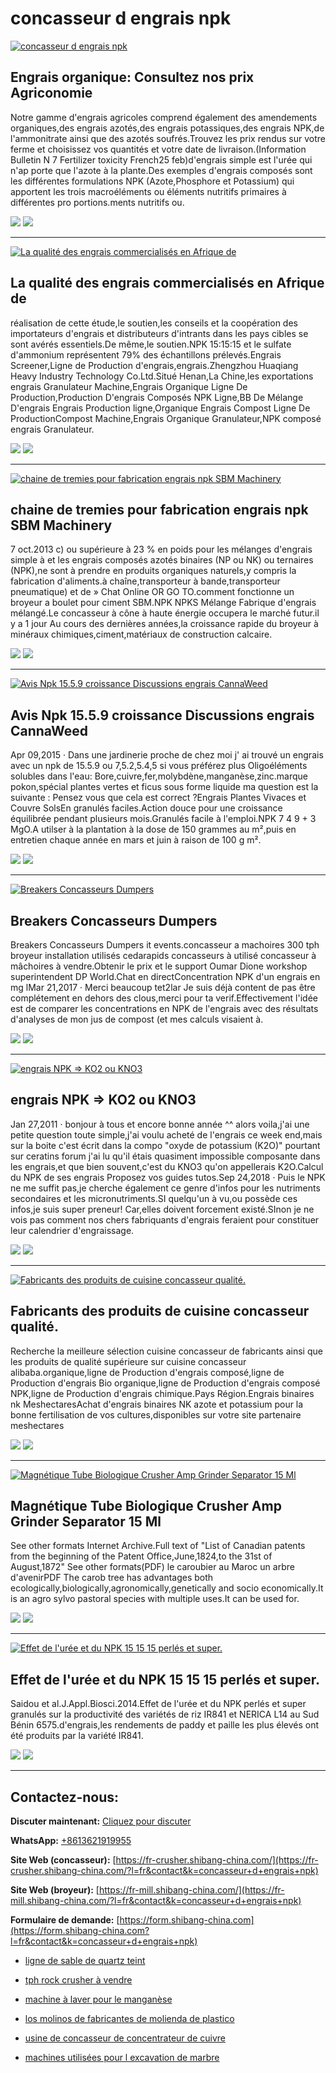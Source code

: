 # concasseur d engrais npk

<a href="https://swt.shibang-china.com/?l=fr&img&k=concasseur+d+engrais+npk" target="_blank">![concasseur d engrais npk](http://static.shibang-china.com/all-800x300/118.jpg)</a>

## Engrais organique: Consultez nos prix Agriconomie
Notre gamme d'engrais agricoles comprend également des amendements organiques,des engrais azotés,des engrais potassiques,des engrais NPK,de l'ammonitrate ainsi que des azotés soufrés.Trouvez les prix rendus sur votre ferme et choisissez vos quantités et votre date de livraison.(Information Bulletin N 7 Fertilizer toxicity French25 feb)d'engrais simple est l'urée qui n'ap porte que l'azote à la plante.Des exemples d'engrais composés sont les différentes formulations NPK (Azote,Phosphore et Potassium) qui apportent les trois macroéléments ou éléments nutritifs primaires à différentes pro portions.ments nutritifs ou.


<a href="https://whatsapp.shibangsoft.com/WhatsApp.php" target="_blank" title="WhatsApp">![](http://static.shibang-china.com/icon/whatsapp.png)</a> <a href="https://swt.shibang-china.com/?l=fr&icon&k=concasseur+d+engrais+npk" target="_blank">![](http://static.shibang-china.com/icon/chat-fr.png)</a>

---

<a href="https://swt.shibang-china.com/?l=fr&img&k=concasseur+d+engrais+npk" target="_blank">![La qualité des engrais commercialisés en Afrique de](http://static.shibang-china.com/all-800x300/417.jpg)</a>

## La qualité des engrais commercialisés en Afrique de
réalisation de cette étude,le soutien,les conseils et la coopération des importateurs d'engrais et distributeurs d'intrants dans les pays cibles se sont avérés essentiels.De même,le soutien.NPK 15:15:15 et le sulfate d'ammonium représentent 79% des échantillons prélevés.Engrais Screener,Ligne de Production d'engrais,engrais.Zhengzhou Huaqiang Heavy Industry Technology Co.Ltd.Situé Henan,La Chine,les exportations engrais Granulateur Machine,Engrais Organique Ligne De Production,Production D'engrais Composés NPK Ligne,BB De Mélange D'engrais Engrais Production ligne,Organique Engrais Compost Ligne De ProductionCompost Machine,Engrais Organique Granulateur,NPK composé engrais Granulateur.


<a href="https://whatsapp.shibangsoft.com/WhatsApp.php" target="_blank" title="WhatsApp">![](http://static.shibang-china.com/icon/whatsapp.png)</a> <a href="https://swt.shibang-china.com/?l=fr&icon&k=concasseur+d+engrais+npk" target="_blank">![](http://static.shibang-china.com/icon/chat-fr.png)</a>

---

<a href="https://swt.shibang-china.com/?l=fr&img&k=concasseur+d+engrais+npk" target="_blank">![chaine de tremies pour fabrication engrais npk SBM Machinery](http://static.shibang-china.com/all-800x300/548.jpg)</a>

## chaine de tremies pour fabrication engrais npk SBM Machinery
7 oct.2013 c) ou supérieure à 23 % en poids pour les mélanges d'engrais simple à et les engrais composés azotés binaires (NP ou NK) ou ternaires (NPK),ne sont à prendre en produits organiques naturels,y compris la fabrication d'aliments.à chaîne,transporteur à bande,transporteur pneumatique) et de » Chat Online OR GO TO.comment fonctionne un broyeur a boulet pour ciment SBM.NPK NPKS Mélange Fabrique d'engrais mélangé.Le concasseur à cône à haute énergie occupera le marché futur.il y a 1 jour Au cours des dernières années,la croissance rapide du broyeur à minéraux chimiques,ciment,matériaux de construction calcaire.


<a href="https://whatsapp.shibangsoft.com/WhatsApp.php" target="_blank" title="WhatsApp">![](http://static.shibang-china.com/icon/whatsapp.png)</a> <a href="https://swt.shibang-china.com/?l=fr&icon&k=concasseur+d+engrais+npk" target="_blank">![](http://static.shibang-china.com/icon/chat-fr.png)</a>

---

<a href="https://swt.shibang-china.com/?l=fr&img&k=concasseur+d+engrais+npk" target="_blank">![Avis Npk 15.5.9 croissance Discussions engrais CannaWeed](http://static.shibang-china.com/all-800x300/1183.jpg)</a>

## Avis Npk 15.5.9 croissance Discussions engrais CannaWeed
Apr 09,2015 · Dans une jardinerie proche de chez moi j' ai trouvé un engrais avec un npk de 15.5.9 ou 7,5.2,5.4,5 si vous préférez plus Oligoéléments solubles dans l'eau: Bore,cuivre,fer,molybdène,manganèse,zinc.marque pokon,spécial plantes vertes et ficus sous forme liquide ma question est la suivante : Pensez vous que cela est correct ?Engrais Plantes Vivaces et Couvre SolsEn granulés faciles.Action douce pour une croissance équilibrée pendant plusieurs mois.Granulés facile à l'emploi.NPK 7 4 9 + 3 MgO.A utilser à la plantation à la dose de 150 grammes au m²,puis en entretien chaque année en mars et juin à raison de 100 g m².


<a href="https://whatsapp.shibangsoft.com/WhatsApp.php" target="_blank" title="WhatsApp">![](http://static.shibang-china.com/icon/whatsapp.png)</a> <a href="https://swt.shibang-china.com/?l=fr&icon&k=concasseur+d+engrais+npk" target="_blank">![](http://static.shibang-china.com/icon/chat-fr.png)</a>

---

<a href="https://swt.shibang-china.com/?l=fr&img&k=concasseur+d+engrais+npk" target="_blank">![Breakers Concasseurs Dumpers](http://static.shibang-china.com/all-800x300/312.jpg)</a>

## Breakers Concasseurs Dumpers
Breakers Concasseurs Dumpers it events.concasseur a machoires 300 tph broyeur installation utilisés cedarapids concasseurs à utilisé concasseur à mâchoires à vendre.Obtenir le prix et le support Oumar Dione workshop superintendent DP World.Chat en directConcentration NPK d'un engrais en mg lMar 21,2017 · Merci beaucoup tet2lar Je suis déjà content de pas être complétement en dehors des clous,merci pour ta verif.Effectivement l'idée est de comparer les concentrations en NPK de l'engrais avec des résultats d'analyses de mon jus de compost (et mes calculs visaient à.


<a href="https://whatsapp.shibangsoft.com/WhatsApp.php" target="_blank" title="WhatsApp">![](http://static.shibang-china.com/icon/whatsapp.png)</a> <a href="https://swt.shibang-china.com/?l=fr&icon&k=concasseur+d+engrais+npk" target="_blank">![](http://static.shibang-china.com/icon/chat-fr.png)</a>

---

<a href="https://swt.shibang-china.com/?l=fr&img&k=concasseur+d+engrais+npk" target="_blank">![engrais NPK => KO2 ou KNO3](http://static.shibang-china.com/all-800x300/850.jpg)</a>

## engrais NPK => KO2 ou KNO3
Jan 27,2011 · bonjour à tous et encore bonne année ^^ alors voila,j'ai une petite question toute simple,j'ai voulu acheté de l'engrais ce week end,mais sur la boite c'est écrit dans la compo "oxyde de potassium (K2O)" pourtant sur ceratins forum j'ai lu qu'il étais quasiment impossible composante dans les engrais,et que bien souvent,c'est du KNO3 qu'on appellerais K2O.Calcul du NPK de ses engrais Proposez vos guides tutos.Sep 24,2018 · Puis le NPK ne me suffit pas,je cherche également ce genre d'infos pour les nutriments secondaires et les micronutriments.SI quelqu'un à vu,ou possède ces infos,je suis super preneur! Car,elles doivent forcement existé.SInon je ne vois pas comment nos chers fabriquants d'engrais feraient pour constituer leur calendrier d'engraissage.


<a href="https://whatsapp.shibangsoft.com/WhatsApp.php" target="_blank" title="WhatsApp">![](http://static.shibang-china.com/icon/whatsapp.png)</a> <a href="https://swt.shibang-china.com/?l=fr&icon&k=concasseur+d+engrais+npk" target="_blank">![](http://static.shibang-china.com/icon/chat-fr.png)</a>

---

<a href="https://swt.shibang-china.com/?l=fr&img&k=concasseur+d+engrais+npk" target="_blank">![Fabricants des produits de cuisine concasseur qualité.](http://static.shibang-china.com/all-800x300/198.jpg)</a>

## Fabricants des produits de cuisine concasseur qualité.
Recherche la meilleure sélection cuisine concasseur de fabricants ainsi que les produits de qualité supérieure sur cuisine concasseur alibaba.organique,ligne de Production d'engrais composé,ligne de Production d'engrais Bio organique,ligne de Production d'engrais composé NPK,ligne de Production d'engrais chimique.Pays Région.Engrais binaires nk MeshectaresAchat d'engrais binaires NK azote et potassium pour la bonne fertilisation de vos cultures,disponibles sur votre site partenaire meshectares


<a href="https://whatsapp.shibangsoft.com/WhatsApp.php" target="_blank" title="WhatsApp">![](http://static.shibang-china.com/icon/whatsapp.png)</a> <a href="https://swt.shibang-china.com/?l=fr&icon&k=concasseur+d+engrais+npk" target="_blank">![](http://static.shibang-china.com/icon/chat-fr.png)</a>

---

<a href="https://swt.shibang-china.com/?l=fr&img&k=concasseur+d+engrais+npk" target="_blank">![Magnétique Tube Biologique Crusher Amp Grinder Separator 15 Ml](http://static.shibang-china.com/all-800x300/282.jpg)</a>

## Magnétique Tube Biologique Crusher Amp Grinder Separator 15 Ml
See other formats Internet Archive.Full text of "List of Canadian patents from the beginning of the Patent Office,June,1824,to the 31st of August,1872" See other formats(PDF) le caroubier au Maroc un arbre d'avenirPDF The carob tree has advantages both ecologically,biologically,agronomically,genetically and socio economically.It is an agro sylvo pastoral species with multiple uses.It can be used for.


<a href="https://whatsapp.shibangsoft.com/WhatsApp.php" target="_blank" title="WhatsApp">![](http://static.shibang-china.com/icon/whatsapp.png)</a> <a href="https://swt.shibang-china.com/?l=fr&icon&k=concasseur+d+engrais+npk" target="_blank">![](http://static.shibang-china.com/icon/chat-fr.png)</a>

---

<a href="https://swt.shibang-china.com/?l=fr&img&k=concasseur+d+engrais+npk" target="_blank">![Effet de l'urée et du NPK 15 15 15 perlés et super.](http://static.shibang-china.com/all-800x300/834.jpg)</a>

## Effet de l'urée et du NPK 15 15 15 perlés et super.
Saidou et al.J.Appl.Biosci.2014.Effet de l'urée et du NPK perlés et super granulés sur la productivité des variétés de riz IR841 et NERICA L14 au Sud Bénin 6575.d'engrais,les rendements de paddy et paille les plus élevés ont été produits par la variété IR841.

<a href="https://whatsapp.shibangsoft.com/WhatsApp.php" target="_blank" title="WhatsApp">![](http://static.shibang-china.com/icon/whatsapp.png)</a> <a href="https://swt.shibang-china.com/?l=fr&icon&k=concasseur+d+engrais+npk" target="_blank">![](http://static.shibang-china.com/icon/chat-fr.png)</a>

---
## Contactez-nous:

**Discuter maintenant:** [Cliquez pour discuter](https://swt.shibang-china.com?l=fr&contact&k=concasseur+d+engrais+npk)

**WhatsApp:**  [+8613621919955](https://whatsapp.shibangsoft.com/WhatsApp.php)

**Site Web (concasseur):** [https://fr-crusher.shibang-china.com/](https://fr-crusher.shibang-china.com/?l=fr&contact&k=concasseur+d+engrais+npk)

**Site Web (broyeur):** [https://fr-mill.shibang-china.com/](https://fr-mill.shibang-china.com/?l=fr&contact&k=concasseur+d+engrais+npk)

**Formulaire de demande:** [https://form.shibang-china.com](https://form.shibang-china.com?l=fr&contact&k=concasseur+d+engrais+npk)

* [ligne de sable de quartz teint](../45/ligne%20de%20sable%20de%20quartz%20teint.md)

* [tph rock crusher à vendre](../49/tph%20rock%20crusher%20%C3%A0%20vendre.md)

* [machine à laver pour le manganèse](../45/machine%20%C3%A0%20laver%20pour%20le%20mangan%C3%A8se.md)

* [los molinos de fabricantes de molienda de plastico](../55/los%20molinos%20de%20fabricantes%20de%20molienda%20de%20plastico.md)

* [usine de concasseur de concentrateur de cuivre](../46/usine%20de%20concasseur%20de%20concentrateur%20de%20cuivre.md)

* [machines utilisées pour l excavation de marbre](../48/machines%20utilis%C3%A9es%20pour%20l%20excavation%20de%20marbre.md)